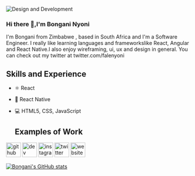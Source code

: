![Design and Development](https://arturssmirnovs.github.io/github-profile-readme-generator/images/banner.png)


### Hi there 👋,I'm Bongani Nyoni
I'm Bongani from Zimbabwe , based in South Africa and I'm a Software Engineer. I really like learning languages and frameworkslike React, Angular and React Native.I also enjoy wireframing, ui, ux and design in general. You can check out my twitter at twitter.com/falenyoni

## Skills and Experience
* ⚛ React
* 📱 React Native
* 💻 HTML5, CSS, JavaScript

  ## Examples of Work

[<img src='https://cdn.jsdelivr.net/npm/simple-icons@3.0.1/icons/github.svg' alt='github' height='40'>](https://github.com/falenyoni)  [<img src='https://cdn.jsdelivr.net/npm/simple-icons@3.0.1/icons/dev-dot-to.svg' alt='dev' height='40'>](https://dev.to/falenyoni)  [<img src='https://cdn.jsdelivr.net/npm/simple-icons@3.0.1/icons/instagram.svg' alt='instagram' height='40'>](https://www.instagram.com/falenyoni/)  [<img src='https://cdn.jsdelivr.net/npm/simple-icons@3.0.1/icons/twitter.svg' alt='twitter' height='40'>](https://twitter.com/falenyoni)  [<img src='https://cdn.jsdelivr.net/npm/simple-icons@3.0.1/icons/icloud.svg' alt='website' height='40'>](nyonibongani.com)  


[![Bongani's GitHub stats](https://github-readme-stats.vercel.app/api?username=falenyoni)](https://github.com/falenyoni/github-readme-stats)
